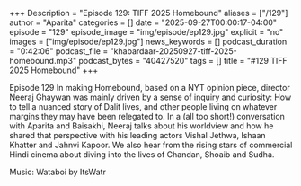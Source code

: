 +++
Description = "Episode 129: TIFF 2025 Homebound"
aliases = ["/129"]
author = "Aparita"
categories = []
date = "2025-09-27T00:00:17-04:00"
episode = "129"
episode_image = "img/episode/ep129.jpg"
explicit = "no"
images = ["img/episode/ep129.jpg"]
news_keywords = []
podcast_duration = "0:42:06"
podcast_file = "khabardaar-20250927-tiff-2025-homebound.mp3"
podcast_bytes = "40427520"
tags = []
title = "#129 TIFF 2025 Homebound"
+++

Episode 129 In making Homebound, based on a NYT opinion piece, director Neeraj Ghaywan was mainly driven by a sense of inquiry and curiosity: How to tell a nuanced story of Dalit lives, and other people living on whatever margins they may have been relegated to. In a (all too short!) conversation with Aparita and Baisakhi, Neeraj talks about his worldview and how he shared that perspective with his leading actors Vishal Jethwa, Ishaan Khatter and Jahnvi Kapoor. We also hear from the rising stars of commercial Hindi cinema about diving into the lives of Chandan, Shoaib and Sudha.

Music: Wataboi by ItsWatr
